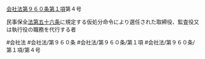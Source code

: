 [会社法第９６０条第１項](会社法＿＿＿＿第９６０条第１項)第４号

民事保全[法第五十六条](会社法＿＿＿＿第５６条第１項)に規定する仮処分命令により選任された取締役、監査役又は執行役の職務を代行する者


#会社法
#会社法/第９６０条
#会社法/第９６０条/第１項
#会社法/第９６０条/第１項/第４号
